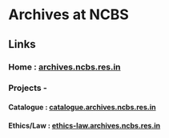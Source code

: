 # Archives at NCBS

## Links
### Home : [archives.ncbs.res.in](https://archives.ncbs.res.in)

### Projects - 
#### Catalogue : [catalogue.archives.ncbs.res.in](http://catalogue.archives.ncbs.res.in)  
#### Ethics/Law : [ethics-law.archives.ncbs.res.in](https://ethics-law.archives.ncbs.res.in)
